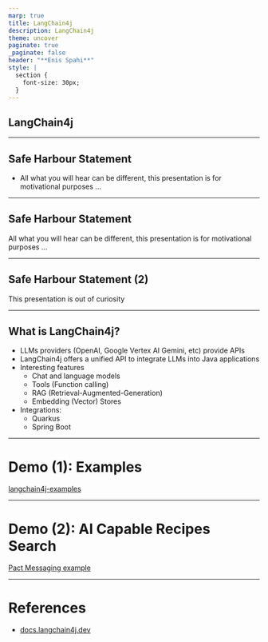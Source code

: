 ```yaml
---
marp: true
title: LangChain4j
description: LangChain4j
theme: uncover
paginate: true
_paginate: false
header: "**Enis Spahi**"
style: |
  section {
    font-size: 30px;
  }
---
```


## LangChain4j

---

## Safe Harbour Statement

* All what you will hear can be different, this presentation is for motivational purposes ...

---

## Safe Harbour Statement

All what you will hear can be different, this presentation is for motivational purposes ...

---

## Safe Harbour Statement (2)

This presentation is out of curiosity         

---

## What is LangChain4j?

* LLMs providers (OpenAI, Google Vertex AI Gemini, etc) provide APIs
* LangChain4j offers a unified API to integrate LLMs into Java applications
* Interesting features
  * Chat and language models
  * Tools (Function calling)
  * RAG (Retrieval-Augmented-Generation)
  * Embedding (Vector) Stores
* Integrations:
  * Quarkus
  * Spring Boot

---

# Demo (1): Examples

[langchain4j-examples](https://github.com/langchain4j/langchain4j-examples)

---

# Demo (2): AI Capable Recipes Search
[Pact Messaging example](https://github.com/enisspahi/pact-messaging)

---

# References

- [docs.langchain4j.dev](https://docs.langchain4j.dev/)

